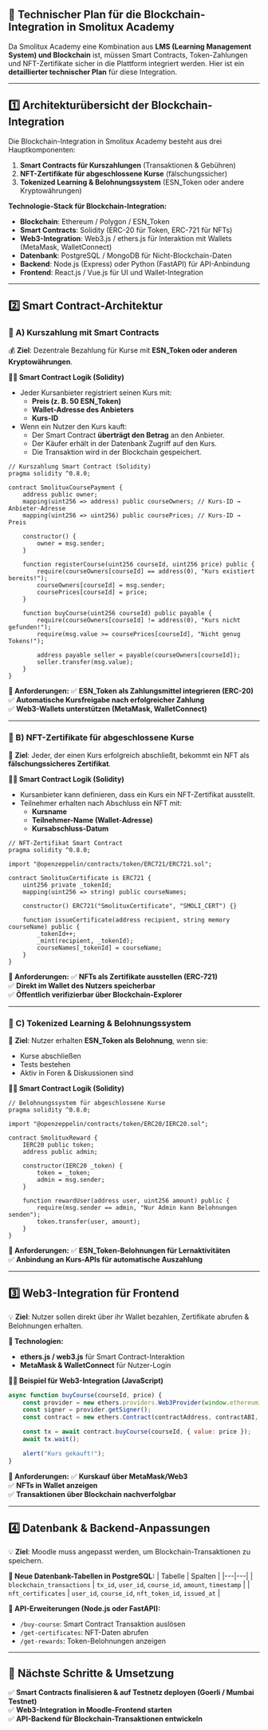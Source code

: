 ## **🔹 Technischer Plan für die Blockchain-Integration in Smolitux Academy**
Da Smolitux Academy eine Kombination aus **LMS (Learning Management System) und Blockchain** ist, müssen Smart Contracts, Token-Zahlungen und NFT-Zertifikate sicher in die Plattform integriert werden. Hier ist ein **detaillierter technischer Plan** für diese Integration.

---

## **1️⃣ Architekturübersicht der Blockchain-Integration**
Die Blockchain-Integration in Smolitux Academy besteht aus drei Hauptkomponenten:
1. **Smart Contracts für Kurszahlungen** (Transaktionen & Gebühren)
2. **NFT-Zertifikate für abgeschlossene Kurse** (fälschungssicher)
3. **Tokenized Learning & Belohnungssystem** (ESN_Token oder andere Kryptowährungen)

**Technologie-Stack für Blockchain-Integration:**
- **Blockchain**: Ethereum / Polygon / ESN_Token
- **Smart Contracts**: Solidity (ERC-20 für Token, ERC-721 für NFTs)
- **Web3-Integration**: Web3.js / ethers.js für Interaktion mit Wallets (MetaMask, WalletConnect)
- **Datenbank**: PostgreSQL / MongoDB für Nicht-Blockchain-Daten
- **Backend**: Node.js (Express) oder Python (FastAPI) für API-Anbindung
- **Frontend**: React.js / Vue.js für UI und Wallet-Integration

---

## **2️⃣ Smart Contract-Architektur**
### **🔷 A) Kurszahlung mit Smart Contracts**
💰 **Ziel**: Dezentrale Bezahlung für Kurse mit **ESN_Token oder anderen Kryptowährungen**.

**👨‍💻 Smart Contract Logik (Solidity)**
- Jeder Kursanbieter registriert seinen Kurs mit:
  - **Preis (z. B. 50 ESN_Token)**
  - **Wallet-Adresse des Anbieters**
  - **Kurs-ID**
- Wenn ein Nutzer den Kurs kauft:
  - Der Smart Contract **überträgt den Betrag** an den Anbieter.
  - Der Käufer erhält in der Datenbank Zugriff auf den Kurs.
  - Die Transaktion wird in der Blockchain gespeichert.

```solidity
// Kurszahlung Smart Contract (Solidity)
pragma solidity ^0.8.0;

contract SmolituxCoursePayment {
    address public owner;
    mapping(uint256 => address) public courseOwners; // Kurs-ID → Anbieter-Adresse
    mapping(uint256 => uint256) public coursePrices; // Kurs-ID → Preis

    constructor() {
        owner = msg.sender;
    }

    function registerCourse(uint256 courseId, uint256 price) public {
        require(courseOwners[courseId] == address(0), "Kurs existiert bereits!");
        courseOwners[courseId] = msg.sender;
        coursePrices[courseId] = price;
    }

    function buyCourse(uint256 courseId) public payable {
        require(courseOwners[courseId] != address(0), "Kurs nicht gefunden!");
        require(msg.value >= coursePrices[courseId], "Nicht genug Tokens!");

        address payable seller = payable(courseOwners[courseId]);
        seller.transfer(msg.value);
    }
}
```

**📌 Anforderungen:**
✅ **ESN_Token als Zahlungsmittel integrieren (ERC-20)**  
✅ **Automatische Kursfreigabe nach erfolgreicher Zahlung**  
✅ **Web3-Wallets unterstützen (MetaMask, WalletConnect)**  

---

### **🔷 B) NFT-Zertifikate für abgeschlossene Kurse**
📜 **Ziel**: Jeder, der einen Kurs erfolgreich abschließt, bekommt ein NFT als **fälschungssicheres Zertifikat**.

**👨‍💻 Smart Contract Logik (Solidity)**
- Kursanbieter kann definieren, dass ein Kurs ein NFT-Zertifikat ausstellt.
- Teilnehmer erhalten nach Abschluss ein NFT mit:
  - **Kursname**
  - **Teilnehmer-Name (Wallet-Adresse)**
  - **Kursabschluss-Datum**

```solidity
// NFT-Zertifikat Smart Contract
pragma solidity ^0.8.0;

import "@openzeppelin/contracts/token/ERC721/ERC721.sol";

contract SmolituxCertificate is ERC721 {
    uint256 private _tokenId;
    mapping(uint256 => string) public courseNames;

    constructor() ERC721("SmolituxCertificate", "SMOLI_CERT") {}

    function issueCertificate(address recipient, string memory courseName) public {
        _tokenId++;
        _mint(recipient, _tokenId);
        courseNames[_tokenId] = courseName;
    }
}
```

**📌 Anforderungen:**
✅ **NFTs als Zertifikate ausstellen (ERC-721)**  
✅ **Direkt im Wallet des Nutzers speicherbar**  
✅ **Öffentlich verifizierbar über Blockchain-Explorer**  

---

### **🔷 C) Tokenized Learning & Belohnungssystem**
🎁 **Ziel**: Nutzer erhalten **ESN_Token als Belohnung**, wenn sie:
- Kurse abschließen
- Tests bestehen
- Aktiv in Foren & Diskussionen sind

**👨‍💻 Smart Contract Logik (Solidity)**
```solidity
// Belohnungssystem für abgeschlossene Kurse
pragma solidity ^0.8.0;

import "@openzeppelin/contracts/token/ERC20/IERC20.sol";

contract SmolituxReward {
    IERC20 public token;
    address public admin;

    constructor(IERC20 _token) {
        token = _token;
        admin = msg.sender;
    }

    function rewardUser(address user, uint256 amount) public {
        require(msg.sender == admin, "Nur Admin kann Belohnungen senden");
        token.transfer(user, amount);
    }
}
```

**📌 Anforderungen:**
✅ **ESN_Token-Belohnungen für Lernaktivitäten**  
✅ **Anbindung an Kurs-APIs für automatische Auszahlung**  

---

## **3️⃣ Web3-Integration für Frontend**
💡 **Ziel**: Nutzer sollen direkt über ihr Wallet bezahlen, Zertifikate abrufen & Belohnungen erhalten.

**📌 Technologien:**
- **ethers.js / web3.js** für Smart Contract-Interaktion
- **MetaMask & WalletConnect** für Nutzer-Login

**👨‍💻 Beispiel für Web3-Integration (JavaScript)**
```javascript
async function buyCourse(courseId, price) {
    const provider = new ethers.providers.Web3Provider(window.ethereum);
    const signer = provider.getSigner();
    const contract = new ethers.Contract(contractAddress, contractABI, signer);

    const tx = await contract.buyCourse(courseId, { value: price });
    await tx.wait();

    alert("Kurs gekauft!");
}
```

**📌 Anforderungen:**
✅ **Kurskauf über MetaMask/Web3**  
✅ **NFTs in Wallet anzeigen**  
✅ **Transaktionen über Blockchain nachverfolgbar**  

---

## **4️⃣ Datenbank & Backend-Anpassungen**
💡 **Ziel**: Moodle muss angepasst werden, um Blockchain-Transaktionen zu speichern.

**📌 Neue Datenbank-Tabellen in PostgreSQL:**
| Tabelle | Spalten |
|---|---|
| `blockchain_transactions` | `tx_id`, `user_id`, `course_id`, `amount`, `timestamp` |
| `nft_certificates` | `user_id`, `course_id`, `nft_token_id`, `issued_at` |

**📌 API-Erweiterungen (Node.js oder FastAPI):**
- `/buy-course`: Smart Contract Transaktion auslösen
- `/get-certificates`: NFT-Daten abrufen
- `/get-rewards`: Token-Belohnungen anzeigen

---

## **🚀 Nächste Schritte & Umsetzung**
✅ **Smart Contracts finalisieren & auf Testnetz deployen (Goerli / Mumbai Testnet)**  
✅ **Web3-Integration in Moodle-Frontend starten**  
✅ **API-Backend für Blockchain-Transaktionen entwickeln**  
